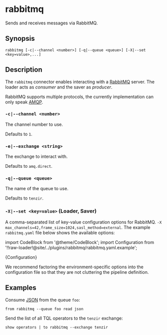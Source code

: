 # rabbitmq

Sends and receives messages via RabbitMQ.

## Synopsis

```
rabbitmq [-c|--channel <number>] [-q|--queue <queue>] [-X|--set <key=value>,...]
```

## Description

The `rabbitmq` connector enables interacting with a
[RabbitMQ](https://www.rabbitmq.com/) server. The loader acts as *consumer* and
the saver as *producer*.

RabbitMQ supports multiple protocols, the currently implementation can only
speak [AMQP](https://www.amqp.org/).

### `-c|--channel <number>`

The channel number to use.

Defaults to `1`.

### `-e|--exchange <string>`

The exchange to interact with.

Defaults to `amq.direct`.

### `-q|--queue <queue>`

The name of the queue to use.

Defaults to `tenzir`.

### `-X|--set <key=value>` (Loader, Saver)

A comma-separated list of key-value configuration options for RabbitMQ.
`-X max_channels=42,frame_size=1024,sasl_method=external`. The example
`rabbitmq.yaml` file below shows the available options:

import CodeBlock from '@theme/CodeBlock';
import Configuration from '!!raw-loader!@site/../plugins/rabbitmq/rabbitmq.yaml.example';

<CodeBlock language="yaml">{Configuration}</CodeBlock>

We recommend factoring the environment-specific options into the configuration
file so that they are not cluttering the pipeline definition.

## Examples

Consume [JSON](../formats/json.md) from the queue `foo`:

```
from rabbitmq --queue foo read json
```

Send the list of all TQL operators to the `tenzir` exchange:

```
show operators | to rabbitmq --exchange tenzir
```
